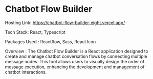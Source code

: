 # Chatbot Flow Builder

Hosting Link: https://chatbot-flow-builder-eight.vercel.app/

Tech Stack: React, Typescript 

Packages Used : Reactflow, Sass, React Icon

Overview :
The Chatbot Flow Builder is a React application designed to create and manage chatbot conversation flows by connecting multiple message nodes. This tool allows users to visually design the order of message execution, enhancing the development and management of chatbot interactions.
